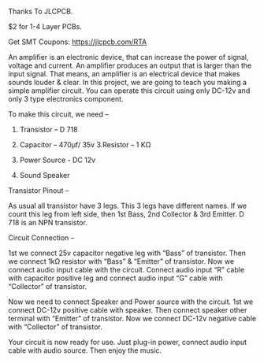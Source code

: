 Thanks To JLCPCB.

$2 for 1-4 Layer PCBs.

Get SMT Coupons: https://jlcpcb.com/RTA




An amplifier is an electronic device, that can increase the power of signal, voltage and current.
An amplifier produces an output that is larger than the input signal. That means, an amplifier is an electrical device that makes sounds louder & clear.
In this project, we are going to teach you making a simple amplifier circuit. 
You can operate this circuit using only DC-12v and only 3 type electronics component.



To make this circuit, we need – 


1. Transistor – D 718
2. Capacitor – 470µf/ 35v
3.Resistor – 1 KΩ

4. Power Source - DC 12v
5. Sound Speaker



Transistor Pinout – 

As usual all transistor have 3 legs. This 3 legs have different names. If we count this leg from left side, then 1st  Bass, 2nd Collector & 3rd Emitter.
D 718 is an NPN transistor.


Circuit Connection – 

1st we connect 25v capacitor negative leg with “Bass” of transistor. Then we connect 1kΩ resistor with “Bass” & “Emitter” of transistor.
Now we connect audio input cable with the circuit. Connect audio input “R” cable with capacitor positive leg and connect audio input “G” cable with “Collector” of transistor. 


Now we need to connect Speaker and Power source with the circuit. 1st we connect DC-12v positive cable with speaker. Then connect speaker other terminal with “Emitter” of transistor. Now we connect DC-12v negative cable with “Collector” of transistor.

Your circuit is now ready for use. Just plug-in power, connect audio input cable with audio source. Then enjoy the music.

